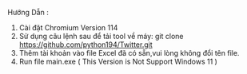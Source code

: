 Hướng Dẫn :
1. Cài đặt Chromium Version 114
2. Sử dụng câu lệnh sau để tải tool về máy: git clone https://github.com/python194/Twitter.git
3. Thêm tài khoản vào file Excel đã có sẵn,vui lòng không đổi tên file.
4. Run file main.exe
( This Version is Not Support Windows 11 )